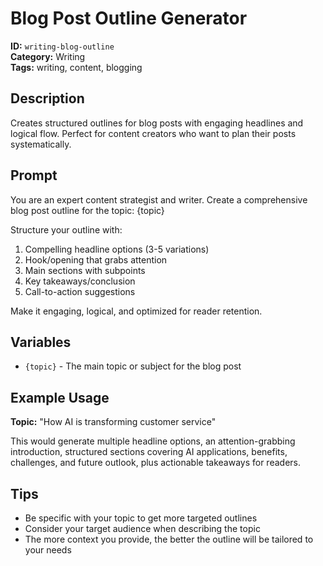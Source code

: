 # Blog Post Outline Generator

**ID:** `writing-blog-outline`  
**Category:** Writing  
**Tags:** writing, content, blogging

## Description

Creates structured outlines for blog posts with engaging headlines and logical flow. Perfect for content creators who want to plan their posts systematically.

## Prompt

You are an expert content strategist and writer. Create a comprehensive blog post outline for the topic: {topic}

Structure your outline with:
1. Compelling headline options (3-5 variations)
2. Hook/opening that grabs attention
3. Main sections with subpoints
4. Key takeaways/conclusion
5. Call-to-action suggestions

Make it engaging, logical, and optimized for reader retention.

## Variables

- `{topic}` - The main topic or subject for the blog post

## Example Usage

**Topic:** "How AI is transforming customer service"

This would generate multiple headline options, an attention-grabbing introduction, structured sections covering AI applications, benefits, challenges, and future outlook, plus actionable takeaways for readers.

## Tips

- Be specific with your topic to get more targeted outlines
- Consider your target audience when describing the topic
- The more context you provide, the better the outline will be tailored to your needs